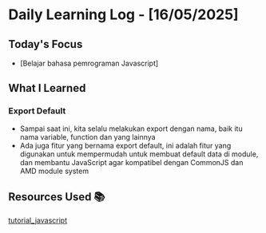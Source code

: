 # Daily Learning Log - [16/05/2025]

## Today's Focus

- [Belajar bahasa pemrograman Javascript]

## What I Learned

### Export Default
- Sampai saat ini, kita selalu melakukan export dengan nama, baik itu nama variable, function dan yang lainnya
- Ada juga fitur yang bernama export default, ini adalah fitur yang digunakan untuk mempermudah untuk membuat default data di module, dan membantu JavaScript agar kompatibel dengan CommonJS dan AMD module system

## Resources Used 📚
[tutorial_javascript](https://youtube.com/playlist?list=PL-CtdCApEFH8SS0Gsj9_a0cC0jypFEoSg&si=2GXqQE6Pyee4ME5O)